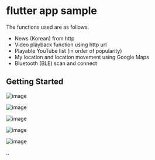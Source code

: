 # flutter app sample
The functions used are as follows.
- News (Korean) from http
- Video playback function using http url
- Playable YouTube list (in order of popularity)
- My location and location movement using Google Maps
- Bluetooth (BLE) scan and connect

## Getting Started

![image](https://github.com/mikemoon/FlutterMySample/assets/33116175/ca49c00b-18f7-4aff-96c8-1b3a09a7f087)

![image](https://github.com/mikemoon/FlutterMySample/assets/33116175/9c7ac29d-2d55-4dce-a034-45af4c8cdc69)

![image](https://github.com/mikemoon/FlutterMySample/assets/33116175/7e4c386b-78a0-44fe-aff0-fd1260ae362a)

![image](https://github.com/mikemoon/FlutterMySample/assets/33116175/bc6e3029-a48f-4207-b99f-06775b619573)

![image](https://github.com/mikemoon/FlutterMySample/assets/33116175/0714a091-5079-423d-b82c-c93b6c81f181)

..